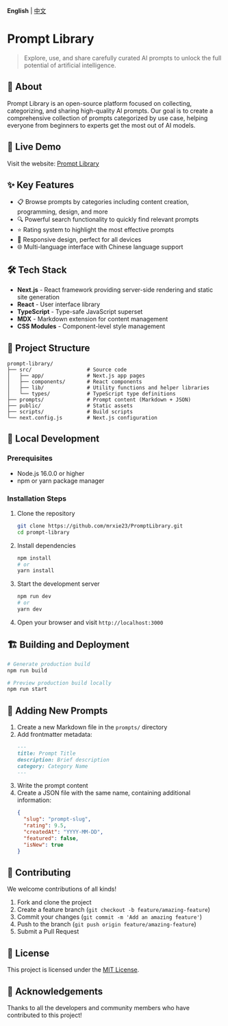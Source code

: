 **English** | [中文](./prompt-library/docs/README.zh-CN.md)

# Prompt Library

> Explore, use, and share carefully curated AI prompts to unlock the full potential of artificial intelligence.

## 📖 About

Prompt Library is an open-source platform focused on collecting, categorizing, and sharing high-quality AI prompts. Our goal is to create a comprehensive collection of prompts categorized by use case, helping everyone from beginners to experts get the most out of AI models.

## 🚀 Live Demo

Visit the website: [Prompt Library](https://mrxie23.github.io/PromptLibrary/)

## ✨ Key Features

- 📋 Browse prompts by categories including content creation, programming, design, and more
- 🔍 Powerful search functionality to quickly find relevant prompts
- ⭐ Rating system to highlight the most effective prompts
- 📱 Responsive design, perfect for all devices
- 🌐 Multi-language interface with Chinese language support

## 🛠️ Tech Stack

- **Next.js** - React framework providing server-side rendering and static site generation
- **React** - User interface library
- **TypeScript** - Type-safe JavaScript superset
- **MDX** - Markdown extension for content management
- **CSS Modules** - Component-level style management

## 📁 Project Structure

```
prompt-library/
├── src/                  # Source code
│   ├── app/              # Next.js app pages
│   ├── components/       # React components
│   ├── lib/              # Utility functions and helper libraries
│   └── types/            # TypeScript type definitions
├── prompts/              # Prompt content (Markdown + JSON)
├── public/               # Static assets
├── scripts/              # Build scripts
└── next.config.js        # Next.js configuration
```

## 🔧 Local Development

### Prerequisites

- Node.js 16.0.0 or higher
- npm or yarn package manager

### Installation Steps

1. Clone the repository

   ```bash
   git clone https://github.com/mrxie23/PromptLibrary.git
   cd prompt-library
   ```

2. Install dependencies

   ```bash
   npm install
   # or
   yarn install
   ```

3. Start the development server

   ```bash
   npm run dev
   # or
   yarn dev
   ```

4. Open your browser and visit `http://localhost:3000`

## 🏗️ Building and Deployment

```bash
# Generate production build
npm run build

# Preview production build locally
npm run start
```

## 📝 Adding New Prompts

1. Create a new Markdown file in the `prompts/` directory
2. Add frontmatter metadata:
   ```md
   ---
   title: Prompt Title
   description: Brief description
   category: Category Name
   ---
   ```
3. Write the prompt content
4. Create a JSON file with the same name, containing additional information:
   ```json
   {
     "slug": "prompt-slug",
     "rating": 9.5,
     "createdAt": "YYYY-MM-DD",
     "featured": false,
     "isNew": true
   }
   ```

## 🤝 Contributing

We welcome contributions of all kinds!

1. Fork and clone the project
2. Create a feature branch (`git checkout -b feature/amazing-feature`)
3. Commit your changes (`git commit -m 'Add an amazing feature'`)
4. Push to the branch (`git push origin feature/amazing-feature`)
5. Submit a Pull Request

## 📜 License

This project is licensed under the [MIT License](LICENSE).

## 🙏 Acknowledgements

Thanks to all the developers and community members who have contributed to this project!
